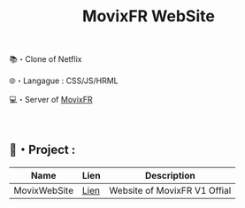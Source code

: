 <h1 align="center">MovixFR WebSite</h1>
<br> 

 📚・Clone of Netflix

 🌐・Langague : CSS/JS/HRML

 💻・Server of [MovixFR](https://discord.gg/movixfr)
 
 <br>

  ## 🚩・Project :
  | Name             | Lien                              | Description                                                            |
  |------------------|-----------------------------------|------------------------------------------------------------------------|
  | MovixWebSite     | [Lien](https://github.com/ZeuS3S/MovixFR-website-main) | Website of MovixFR V1 Offial                      |
  
